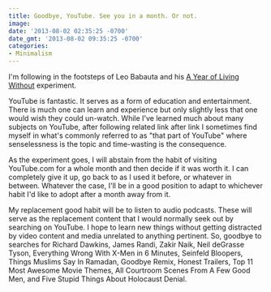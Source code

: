 ```yaml
---
title: Goodbye, YouTube. See you in a month. Or not.
image: 
date: '2013-08-02 02:35:25 -0700'
date_gmt: '2013-08-02 09:35:25 -0700'
categories:
- Minimalism
---
```

I'm following in the footsteps of Leo Babauta and his <a href="http://zenhabits.net/without/" target="_blank">A Year of Living Without</a> experiment.

YouTube is fantastic. It serves as a form of education and entertainment. There is much one can learn and experience but only slightly less that one would wish they could un-watch. While I've learned much about many subjects on YouTube, after following related link after link I sometimes find myself in what's commonly referred to as "that part of YouTube" where senselessness is the topic and time-wasting is the consequence.

As the experiment goes, I will abstain from the habit of visiting YouTube.com for a whole month and then decide if it was worth it. I can completely give it up, go back to as I used it before, or whatever in between. Whatever the case, I'll be in a good position to adapt to whichever habit I'd like to adopt after a month away from it.

My replacement good habit will be to listen to audio podcasts. These will serve as the replacement content that I would normally seek out by searching on YouTube. I hope to learn new things without getting distracted by video content and media unrelated to anything pertinent. So, goodbye to searches for Richard Dawkins, James Randi, Zakir Naik, Neil deGrasse Tyson, Everything Wrong With X-Men in 6 Minutes, Seinfeld Bloopers, Things Muslims Say In Ramadan, Goodbye Remix, Honest Trailers, Top 11 Most Awesome Movie Themes, All Courtroom Scenes From A Few Good Men, and Five Stupid Things About Holocaust Denial.
